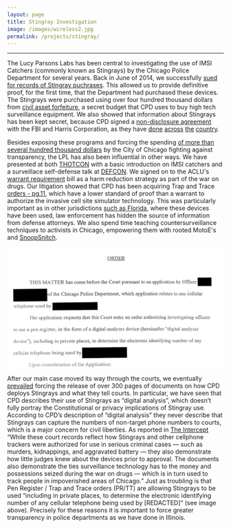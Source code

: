 ```yaml
---
layout: page
title: Stingray Investigation
image: /images/wireless2.jpg
permalink: /projects/stingray/
---
```


-----------------------

The Lucy Parsons Labs has been central to investigating the use of IMSI Catchers (commonly known as Stingrays) by the Chicago Police Department for several years. Back in June of 2014, we successfully [sued for records of Stingray puchrases](http://arstechnica.com/tech-policy/2014/06/is-chicago-using-cell-tracking-devices-one-man-tries-to-find-out/). This allowed us to provide definitive proof, for the first time, that the Department had purchased these devices. The Stingrays were purchased using over four hundred thousand dollars from [civil asset forfeiture](http://www.chicagoreader.com/chicago/police-department-civil-forfeiture-investigation/Content?oid=23728922), a secret budget that CPD uses to buy high tech surveillance equipment. We also showed that information about Stingrays has been kept secret, because CPD signed a [non-disclosure agreement](https://www.scribd.com/document/272326979/CPD-Hailstorm-NDA) with the FBI and Harris Corporation,  as they have [done](https://www.cehrp.org/non-disclosure-agreements-between-fbi-and-local-law-enforcement/) [across](https://www.techdirt.com/articles/20151006/07585432448/tacoma-police-sued-over-heavily-redacted-stingray-non-disclosure-agreement.shtml) [the](https://www.wired.com/2014/03/harris-stingray-nda/) [country](http://arstechnica.com/tech-policy/2015/05/fbi-now-claims-its-stingray-nda-means-the-opposite-of-what-it-says/).

Besides exposing these programs and forcing the spending [of more than several hundred thousand dollars](https://www.rt.com/usa/247597-chicago-police-stingray-costs/) by the City of Chicago fighting against transparency, the LPL has also been influential in other ways. We have presented at both [THOTCON](https://github.com/freddymartinez9/securitytalks/tree/master/Thotcon/) with a basic introduction on IMSI catchers and a surveillace self-defense talk at [DEFCON](https://www.youtube.com/embed/JyTb5mJOYLo). We signed on to the ACLU's [warrant requirement](https://lucyparsonslabs.com/stingray/stingraybill/) bill as a harm reduction strategy as part of the war on drugs. Our litigation showed that CPD has been acquiring Trap and Trace [orders - pg.11](https://www.scribd.com/doc/295163479/CPD-Denied-motion-to-dismiss), which have a lower standard of proof than a warrant to authorize the invasive cell site simulator technology. This was particularly important as in other jurisdictions [such as Florida](http://arstechnica.com/tech-policy/2014/06/illinois-spent-over-250000-on-covert-cellular-tracking-equipment/), where these devices have been used, law enforcement has hidden the source of information from defense attorneys. We also spend time teaching countersurveillance techniques to activists in Chicago, empowering them with rooted MotoE's and [SnoopSnitch](https://lucyparsonslabs.com/stingray/IMSI-Catching-Catching/).

![private](/images/privateresidence.png)

After our main case moved its way through the courts, we eventually [prevailed](https://lucyparsonslabs.com/foia/StingrayWin/) forcing the release of over 300 pages of documents on how CPD deploys Stingrays and what they tell courts. In particular, we have seen that CPD describes their use of Stingrays as “digital analysis”, which doesn’t fully portray the Constitutional or privacy implications of Stingray use. According to CPD’s description of “digital analysis” they never describe that Stingrays can capture the numbers of non-target phone numbers to courts, which is a major concern for civil liberties. As reported in [The Intercept](https://theintercept.com/2016/10/18/how-chicago-police-convinced-courts-to-let-them-track-cellphones-without-a-warrant/) “While these court records reflect how Stingrays and other cellphone trackers were authorized for use in serious criminal cases — such as murders, kidnappings, and aggravated battery — they also demonstrate how little judges knew about the devices prior to approval. The documents also demonstrate the ties surveillance technology has to the money and possessions seized during the war on drugs — which is in turn used to track people in impoverished areas of Chicago.” Just as troubling is that Pen Register / Trap and Trace orders (PR/TT) are allowing Stingrays to be used “including in private places, to determine the electronic identifying number of any cellular telephone being used by [REDACTED]” (see image above). Precisely for these reasons it is important to force greater transparency in police departments as we have done in Illinois. 

